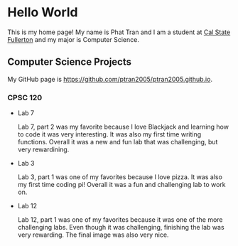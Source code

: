 # Hello World

This is my home page! My name is Phat Tran and I am a student at [Cal State Fullerton](http://www.fullerton.edu/) and my major is Computer Science.

## Computer Science Projects

My GitHub page is https://github.com/ptran2005/ptran2005.github.io.

### CPSC 120

* Lab 7

    Lab 7, part 2 was my favorite because I love Blackjack and learning how to code it was very interesting. It was also my first time writing functions. Overall it was a new and fun lab that was challenging, but very rewardining.

* Lab 3

    Lab 3, part 1 was one of my favorites because I love pizza. It was also my first time coding pi! Overall it was a fun and challenging lab to work on.

* Lab 12

    Lab 12, part 1 was one of my favorites because it was one of the more challenging labs. Even though it was challenging, finishing the lab was very rewarding. The final image was also very nice.